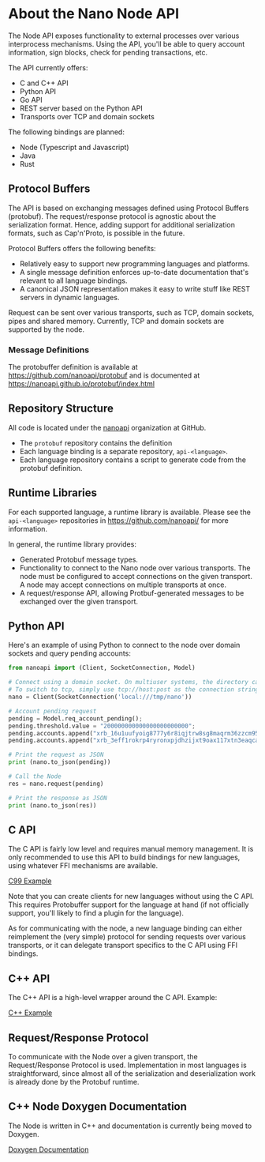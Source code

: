 # About the Nano Node API

The Node API exposes functionality to external processes over various interprocess mechanisms. Using the API, you'll be able to query account information, sign blocks, check for pending transactions, etc.

The API currently offers:

* C and C++ API
* Python API
* Go API
* REST server based on the Python API
* Transports over TCP and domain sockets

The following bindings are planned:

* Node (Typescript and Javascript)
* Java
* Rust

## Protocol Buffers

The API is based on exchanging messages defined using Protocol Buffers (protobuf). The request/response protocol is agnostic about the serialization format. Hence, adding support for additional serialization formats, such as Cap'n'Proto, is possible in the future.

Protocol Buffers offers the following benefits:

* Relatively easy to support new programming languages and platforms.
* A single message definition enforces up-to-date documentation that's relevant to all language bindings.
* A canonical JSON representation makes it easy to write stuff like REST servers in dynamic languages.

Request can be sent over various transports, such as TCP, domain sockets, pipes and shared memory. Currently, TCP and domain sockets are supported by the node.

### Message Definitions
The protobuffer definition is available at https://github.com/nanoapi/protobuf and is documented at https://nanoapi.github.io/protobuf/index.html

## Repository Structure

All code is located under the [nanoapi](https://github.com/nanoapi/) organization at GitHub.

* The `protobuf` repository contains the definition
* Each language binding is a separate repository, `api-<language>`.
* Each language repository contains a script to generate code from the protobuf definition.

## Runtime Libraries

For each supported language, a runtime library is available. Please see the `api-<language>` repositories in https://github.com/nanoapi/ for more information.

In general, the runtime library provides:

* Generated Protobuf message types.
* Functionality to connect to the Nano node over various transports. The node must be configured to accept connections on the given transport. A node may accept connections on multiple transports at once.
* A request/response API, allowing Protbuf-generated messages to be exchanged over the given transport.

## Python API

Here's an example of using Python to connect to the node over domain sockets and query pending accounts:

```python
from nanoapi import (Client, SocketConnection, Model)

# Connect using a domain socket. On multiuser systems, the directory can be protected to allow only specific users.
# To switch to tcp, simply use tcp://host:post as the connection string.
nano = Client(SocketConnection('local:///tmp/nano'))

# Account pending request
pending = Model.req_account_pending();
pending.threshold.value = "200000000000000000000000";
pending.accounts.append("xrb_16u1uufyoig8777y6r8iqjtrw8sg8maqrm36zzcm95jmbd9i9aj5i8abr8u5");
pending.accounts.append("xrb_3eff1rokrp4ryronxpjdhzijxt9oax117xtn3eaqcaxcemp6y6fkarpqq8wj");

# Print the request as JSON
print (nano.to_json(pending))

# Call the Node
res = nano.request(pending)

# Print the response as JSON
print (nano.to_json(res))
```

## C API

The C API is fairly low level and requires manual memory management. It is only recommended to use this API to build bindings for new languages, using whatever FFI mechanisms are available.

[C99 Example](https://github.com/nanoapi/api-c/blob/master/examples/example-client.c)

Note that you can create clients for new languages without using the C API. This requires Protobuffer support for the language at hand (if not officially support, you'll likely to find a plugin for the language).

As for communicating with the node, a new language binding can either reimplement the (very simple) protocol for sending requests over various transports, or it can delegate transport specifics to the C API using FFI bindings.

## C++ API

The C++ API is a high-level wrapper around the C API. Example:

[C++ Example](https://github.com/nanoapi/api-c/blob/master/examples/example-client.cpp)

## Request/Response Protocol

To communicate with the Node over a given transport, the Request/Response Protocol is used. Implementation in most languages is straightforward, since almost all of the serialization and deserialization work is already done by the Protobuf runtime.

## C++ Node Doxygen Documentation

The Node is written in C++ and documentation is currently being moved to Doxygen.

[Doxygen Documentation](https://nanoapi.github.io/doxygen/annotated.html)
